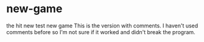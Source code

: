 # new-game
the hit new test new game
This is the version with comments.
I haven't used comments before so I'm not sure if it worked and didn't break the program.
